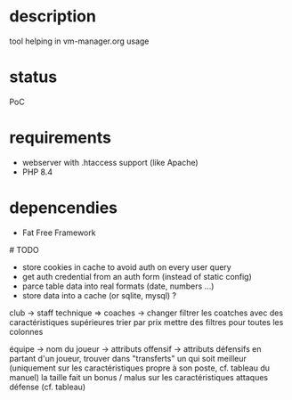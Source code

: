 # description
tool helping in vm-manager.org usage


# status
PoC


# requirements
- webserver with .htaccess support (like Apache)
- PHP 8.4


# depencendies
- Fat Free Framework


# TODO
- store cookies in cache to avoid auth on every user query
- get auth credential from an auth form (instead of static config)
- parce table data into real formats (date, numbers ...)
- store data into a cache (or sqlite, mysql) ?



club -> staff technique => coaches
-> changer
filtrer les coatches avec des caractéristiques supérieures
trier par prix
mettre des filtres pour toutes les colonnes

équipe -> nom du joueur
	-> attributs offensif
	-> attributs défensifs
en partant d'un joueur, trouver dans "transferts" un qui soit meilleur (uniquement sur les caractéristiques propre à son poste, cf. tableau du manuel)
la taille fait un bonus / malus sur les caractéristiques attaques défense (cf. tableau)

